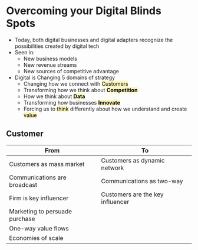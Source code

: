 # Overcoming your Digital Blinds Spots
- Today, both digital businesses and digital adapters recognize the possibilities created by digital tech
- Seen in:
	- New business models
	- New revenue streams
	- New sources of competitive advantage
- Digital is Changing 5 domains of strategy
	- Changing how we connect with <mark style="background: #FFF3A3A6;">Customers</mark>
	- Transforming how we think about **<mark style="background: #FFF3A3A6;">Competition</mark>**
	- How we think about **<mark style="background: #FFF3A3A6;">Data</mark>**
	- Transforming how businesses **<mark style="background: #FFF3A3A6;">Innovate</mark>**
	- Forcing us to <mark style="background: #FFF3A3A6;">think</mark> differently about how we understand and create <mark style="background: #FFF3A3A6;">value</mark>
## Customer

| From                           | To                               |
| ------------------------------ | -------------------------------- |
| Customers as mass market       | Customers as dynamic network     |
| Communications are broadcast   | Communications as two-way        |
| Firm is key influencer         | Customers are the key influencer |
| Marketing to persuade purchase |                                  |
| One-way value flows            |                                  |
| Economies of scale             |                                  |
